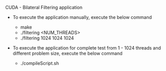 CUDA - Bilateral Filtering application 

- To execute the application manually, execute the below command
	- make
	- ./filtering <WIDTH> <HEIGHT> <NUM_THREADS>
	- ./filtering 1024 1024 1024

- To execute the application for complete test from 1 - 1024 threads and different problem size, execute the below command
	- ./compileScript.sh

